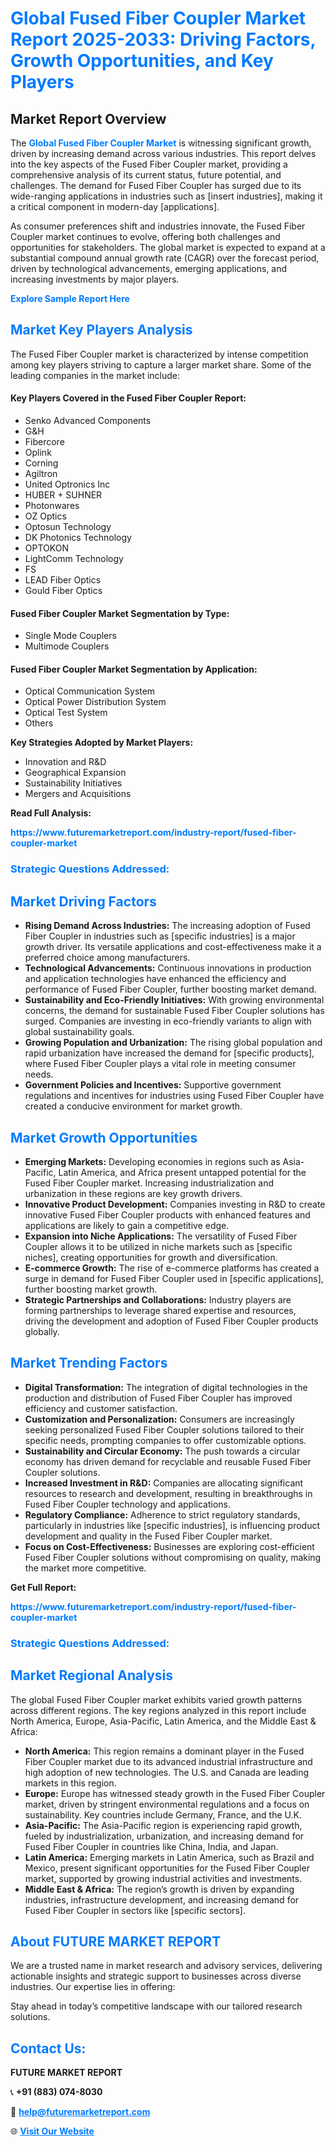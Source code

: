 <h1 style="color: #007BFF;">Global Fused Fiber Coupler Market Report 2025-2033: Driving Factors, Growth Opportunities, and Key Players</h1>

<section id="overview">
<h2>Market Report Overview</h2>
<p>The <a href="https://www.futuremarketreport.com/industry-report/fused-fiber-coupler-market" style="color: #007BFF; text-decoration: none;"><strong>Global Fused Fiber Coupler Market</strong></a> is witnessing significant growth, driven by increasing demand across various industries. This report delves into the key aspects of the Fused Fiber Coupler market, providing a comprehensive analysis of its current status, future potential, and challenges. The demand for Fused Fiber Coupler has surged due to its wide-ranging applications in industries such as [insert industries], making it a critical component in modern-day [applications].</p>
<p>As consumer preferences shift and industries innovate, the Fused Fiber Coupler market continues to evolve, offering both challenges and opportunities for stakeholders. The global market is expected to expand at a substantial compound annual growth rate (CAGR) over the forecast period, driven by technological advancements, emerging applications, and increasing investments by major players.</p>
</section>

<section id="overview">
<p><a href="https://www.futuremarketreport.com/request-sample/reportId=81746" style="color: #007BFF; text-decoration: none;"><strong>Explore Sample Report Here</strong></a></p>
</section>

<section id="key-players">
<h2 style="color: #007BFF;">Market Key Players Analysis</h2>
<p>The Fused Fiber Coupler market is characterized by intense competition among key players striving to capture a larger market share. Some of the leading companies in the market include:</p>
<h4>Key Players Covered in the Fused Fiber Coupler Report:</h4>
<ul><li>Senko Advanced Components</li><li>G&amp;H</li><li>Fibercore</li><li>Oplink</li><li>Corning</li><li>Agiltron</li><li>United Optronics Inc</li><li>HUBER + SUHNER</li><li>Photonwares</li><li>OZ Optics</li><li>Optosun Technology</li><li>DK Photonics Technology</li><li>OPTOKON</li><li>LightComm Technology</li><li>FS</li><li>LEAD Fiber Optics</li><li>Gould Fiber Optics</li></ul>
<h4>Fused Fiber Coupler Market Segmentation by Type:</h4>
<ul><li>Single Mode Couplers</li><li>Multimode Couplers</li></ul>

<h4>Fused Fiber Coupler Market Segmentation by Application:</h4>
<ul><li>Optical Communication System</li><li>Optical Power Distribution System</li><li>Optical Test System</li><li>Others</li></ul>
<p><strong>Key Strategies Adopted by Market Players:</strong></p>
<ul>
<li>Innovation and R&D</li>
<li>Geographical Expansion</li>
<li>Sustainability Initiatives</li>
<li>Mergers and Acquisitions</li>
</ul>
</section>

<section>
<p><strong>Read Full Analysis: </strong></p><a href="https://www.futuremarketreport.com/industry-report/fused-fiber-coupler-market" style="color: #007BFF; text-decoration: none;"><strong>https://www.futuremarketreport.com/industry-report/fused-fiber-coupler-market</strong></a>
<h3 style="color: #007BFF;">Strategic Questions Addressed:</h3>
</section>

<section id="driving-factors">
<h2 style="color: #007BFF;">Market Driving Factors</h2>
<ul>
<li><strong>Rising Demand Across Industries:</strong> The increasing adoption of Fused Fiber Coupler in industries such as [specific industries] is a major growth driver. Its versatile applications and cost-effectiveness make it a preferred choice among manufacturers.</li>
<li><strong>Technological Advancements:</strong> Continuous innovations in production and application technologies have enhanced the efficiency and performance of Fused Fiber Coupler, further boosting market demand.</li>
<li><strong>Sustainability and Eco-Friendly Initiatives:</strong> With growing environmental concerns, the demand for sustainable Fused Fiber Coupler solutions has surged. Companies are investing in eco-friendly variants to align with global sustainability goals.</li>
<li><strong>Growing Population and Urbanization:</strong> The rising global population and rapid urbanization have increased the demand for [specific products], where Fused Fiber Coupler plays a vital role in meeting consumer needs.</li>
<li><strong>Government Policies and Incentives:</strong> Supportive government regulations and incentives for industries using Fused Fiber Coupler have created a conducive environment for market growth.</li>
</ul>
</section>

<section id="growth-opportunities">
<h2 style="color: #007BFF;">Market Growth Opportunities</h2>
<ul>
<li><strong>Emerging Markets:</strong> Developing economies in regions such as Asia-Pacific, Latin America, and Africa present untapped potential for the Fused Fiber Coupler market. Increasing industrialization and urbanization in these regions are key growth drivers.</li>
<li><strong>Innovative Product Development:</strong> Companies investing in R&D to create innovative Fused Fiber Coupler products with enhanced features and applications are likely to gain a competitive edge.</li>
<li><strong>Expansion into Niche Applications:</strong> The versatility of Fused Fiber Coupler allows it to be utilized in niche markets such as [specific niches], creating opportunities for growth and diversification.</li>
<li><strong>E-commerce Growth:</strong> The rise of e-commerce platforms has created a surge in demand for Fused Fiber Coupler used in [specific applications], further boosting market growth.</li>
<li><strong>Strategic Partnerships and Collaborations:</strong> Industry players are forming partnerships to leverage shared expertise and resources, driving the development and adoption of Fused Fiber Coupler products globally.</li>
</ul>
</section>

<section id="trending-factors">
<h2 style="color: #007BFF;">Market Trending Factors</h2>
<ul>
<li><strong>Digital Transformation:</strong> The integration of digital technologies in the production and distribution of Fused Fiber Coupler has improved efficiency and customer satisfaction.</li>
<li><strong>Customization and Personalization:</strong> Consumers are increasingly seeking personalized Fused Fiber Coupler solutions tailored to their specific needs, prompting companies to offer customizable options.</li>
<li><strong>Sustainability and Circular Economy:</strong> The push towards a circular economy has driven demand for recyclable and reusable Fused Fiber Coupler solutions.</li>
<li><strong>Increased Investment in R&D:</strong> Companies are allocating significant resources to research and development, resulting in breakthroughs in Fused Fiber Coupler technology and applications.</li>
<li><strong>Regulatory Compliance:</strong> Adherence to strict regulatory standards, particularly in industries like [specific industries], is influencing product development and quality in the Fused Fiber Coupler market.</li>
<li><strong>Focus on Cost-Effectiveness:</strong> Businesses are exploring cost-efficient Fused Fiber Coupler solutions without compromising on quality, making the market more competitive.</li>
</ul>
</section>

<section>
<p><strong>Get Full Report: </strong></p><a href="https://www.futuremarketreport.com/industry-report/fused-fiber-coupler-market" style="color: #007BFF; text-decoration: none;"><strong>https://www.futuremarketreport.com/industry-report/fused-fiber-coupler-market</strong></a>
<h3 style="color: #007BFF;">Strategic Questions Addressed:</h3>
</section>


<section id="regional-analysis">
<h2 style="color: #007BFF;">Market Regional Analysis</h2>
<p>The global Fused Fiber Coupler market exhibits varied growth patterns across different regions. The key regions analyzed in this report include North America, Europe, Asia-Pacific, Latin America, and the Middle East & Africa:</p>
<ul>
<li><strong>North America:</strong> This region remains a dominant player in the Fused Fiber Coupler market due to its advanced industrial infrastructure and high adoption of new technologies. The U.S. and Canada are leading markets in this region.</li>
<li><strong>Europe:</strong> Europe has witnessed steady growth in the Fused Fiber Coupler market, driven by stringent environmental regulations and a focus on sustainability. Key countries include Germany, France, and the U.K.</li>
<li><strong>Asia-Pacific:</strong> The Asia-Pacific region is experiencing rapid growth, fueled by industrialization, urbanization, and increasing demand for Fused Fiber Coupler in countries like China, India, and Japan.</li>
<li><strong>Latin America:</strong> Emerging markets in Latin America, such as Brazil and Mexico, present significant opportunities for the Fused Fiber Coupler market, supported by growing industrial activities and investments.</li>
<li><strong>Middle East & Africa:</strong> The region’s growth is driven by expanding industries, infrastructure development, and increasing demand for Fused Fiber Coupler in sectors like [specific sectors].</li>
</ul>
</section>

<footer>
<h2 style="color: #007BFF;">About FUTURE MARKET REPORT</h2>
<p>We are a trusted name in market research and advisory services, delivering actionable insights and strategic support to businesses across diverse industries. Our expertise lies in offering:</p>

<p>Stay ahead in today’s competitive landscape with our tailored research solutions.</p>

<h2 style="color: #007BFF;">Contact Us:</h2>
<p><strong>FUTURE MARKET REPORT</strong></p>
<p>📞 <strong>+91 (883) 074-8030</strong></p>
<p>📧 <strong><a href="mailto:help@futuremarketreport.com" style="color: #007BFF;">help@futuremarketreport.com</a></strong></p>
<p>🌐 <strong><a href="https://www.futuremarketreport.com/" style="color: #007BFF;">Visit Our Website</a></strong></p>
</footer>